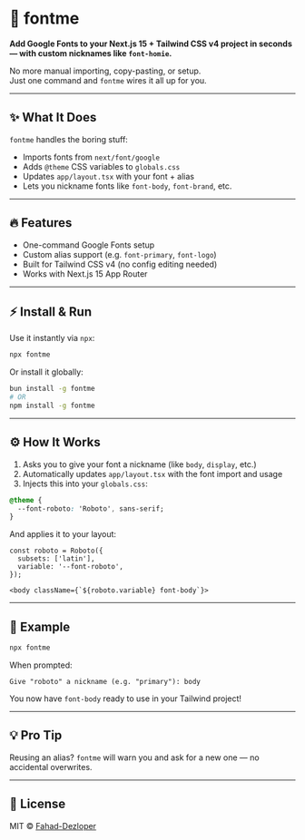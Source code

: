 # 🧢 fontme

**Add Google Fonts to your Next.js 15 + Tailwind CSS v4 project in seconds — with custom nicknames like `font-homie`.**

No more manual importing, copy-pasting, or setup.  
Just one command and `fontme` wires it all up for you.

---

## ✨ What It Does

`fontme` handles the boring stuff:
- Imports fonts from `next/font/google`
- Adds `@theme` CSS variables to `globals.css`
- Updates `app/layout.tsx` with your font + alias
- Lets you nickname fonts like `font-body`, `font-brand`, etc.

---

## 🔥 Features

-  One-command Google Fonts setup  
-  Custom alias support (e.g. `font-primary`, `font-logo`)  
-  Built for Tailwind CSS v4 (no config editing needed)  
-  Works with Next.js 15 App Router  

---

## ⚡️ Install & Run

Use it instantly via `npx`:

```bash
npx fontme
```

Or install it globally:

```bash
bun install -g fontme
# OR
npm install -g fontme
```

---

## ⚙️ How It Works

1. Asks you to give your font a nickname (like `body`, `display`, etc.)
2. Automatically updates `app/layout.tsx` with the font import and usage
3. Injects this into your `globals.css`:

```css
@theme {
  --font-roboto: 'Roboto', sans-serif;
}
```

And applies it to your layout:

```tsx
const roboto = Roboto({
  subsets: ['latin'],
  variable: '--font-roboto',
});
```

```tsx
<body className={`${roboto.variable} font-body`}>
```

---

## 🧪 Example

```bash
npx fontme
```

When prompted:

```
Give "roboto" a nickname (e.g. "primary"): body
```

You now have `font-body` ready to use in your Tailwind project!

---

## 💡 Pro Tip

Reusing an alias? `fontme` will warn you and ask for a new one — no accidental overwrites.

---

## 🪪 License

MIT © [Fahad-Dezloper](https://github.com/Fahad-Dezloper)